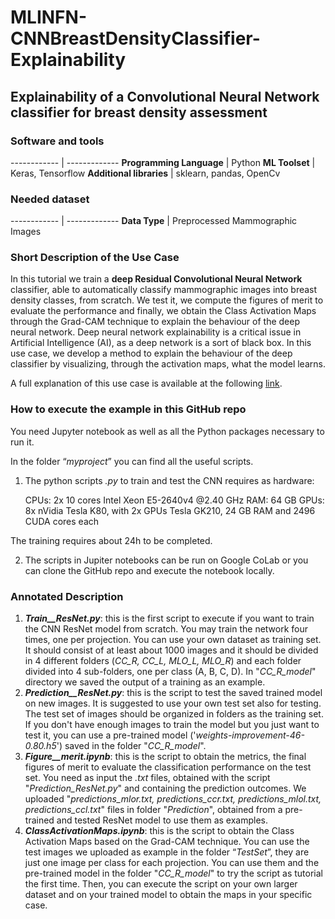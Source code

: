 # MLINFN-CNNBreastDensityClassifier-Explainability
## Explainability of a Convolutional Neural Network classifier for breast density assessment

### Software and tools

------------ | -------------
**Programming Language** | Python
**ML Toolset**	| Keras, Tensorflow
**Additional libraries** | sklearn, pandas, OpenCv

### Needed dataset

------------ | -------------
**Data Type** | Preprocessed Mammographic Images

### Short Description of the Use Case

In this tutorial we train a **deep Residual Convolutional Neural Network** classifier, able to automatically classify mammographic images into breast density classes, from scratch. We test it, we compute the figures of merit to evaluate the performance and finally, we obtain the Class Activation Maps through the Grad-CAM technique to explain the behaviour of the deep neural network. 
Deep neural network explainability is a critical issue in Artificial Intelligence (AI), as a deep network is a sort of black box. In this use case, we develop a method to explain the behaviour of the deep classifier by visualizing, through the activation maps, what the model learns.

A full explanation of this use case is available at the following [link](https://confluence.infn.it/display/MLINFN/Explainability+of+a+CNN+classifier+for+breast+density+assessment).

### How to execute the example in this GitHub repo

You need Jupyter notebook as well as all the Python packages necessary to run it.

In the folder “*myproject*” you can find all the useful scripts.

1) The python scripts *.py* to train and test the CNN requires as hardware:

    CPUs: 2x 10 cores Intel Xeon E5-2640v4 @2.40 GHz
    RAM: 64 GB
    GPUs: 8x nVidia Tesla K80, with 2x GPUs Tesla GK210, 24 GB RAM and 2496 CUDA cores each

The training requires about 24h to be completed.

2) The scripts in Jupiter notebooks can be run on Google CoLab or you can clone the GitHub repo and execute the notebook locally.

### Annotated Description

1. _**Train__ResNet.py**_:  this is the first script to execute if you want to train the CNN ResNet model from scratch. You may train the network four times, one per projection. You can use your own dataset as training set. It should consist of at least about 1000 images and it should be divided in 4 different folders  (*CC_R, CC_L, MLO_L, MLO_R*) and each folder divided into 4 sub-folders, one per class (A, B, C, D). In "*CC_R_model*" directory we saved the output of a training as an example.
2. _**Prediction__ResNet.py**_: this is the script to test the saved trained model on new images.  It is suggested to use your own test set also for testing. The test set of images should be organized in folders as the training set. If you don't have enough images to train the model but you just want to test it, you can use a pre-trained model ('*weights-improvement-46-0.80.h5*') saved in the folder "*CC_R_model*".
3. _**Figure__merit.ipynb**_: this is the script to obtain the metrics, the final figures of merit to evaluate the classification performance on the test set. You need as input the *.txt* files, obtained with the script "*Prediction_ResNet.py*" and containing the prediction outcomes. We uploaded "*predictions_mlor.txt, predictions_ccr.txt, predictions_mlol.txt, predictions_ccl.txt*" files in folder "*Prediction*", obtained from a pre-trained and tested ResNet model to use them as examples.
4. _**ClassActivationMaps.ipynb**_: this is the script to obtain the Class Activation Maps based on the Grad-CAM technique. You can use the test images we uploaded as example in the folder “*TestSet*”, they are just one image per class for each projection. You can use them and the pre-trained model in the folder "*CC_R_model*" to try the script as tutorial  the first time. Then, you can execute the script on your own larger dataset and on your trained model to obtain the maps in your specific case.


